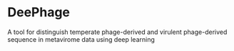 # DeePhage
A tool for distinguish temperate phage-derived and virulent phage-derived sequence in metavirome data using deep learning
